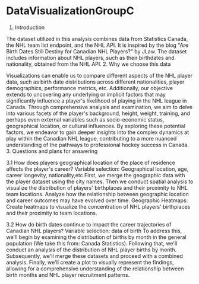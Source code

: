 # DataVisualizationGroupC

1. Introduction


The dataset utilized in this analysis combines data from Statistics Canada, the NHL team list endpoint, and the NHL API. It is inspired by the blog "Are Birth Dates Still Destiny for Canadian NHL Players?" by JLaw. The dataset includes information about NHL players, such as their birthdates and nationality, obtained from the NHL API. 
2. Why we choose this data


Visualizations can enable us to compare different aspects of the NHL player data, such as birth date distributions across different nationalities, player demographics, performance metrics, etc. Additionally, our objective extends to uncovering any underlying or implicit factors that may significantly influence a player's likelihood of playing in the NHL league in Canada. Through comprehensive analysis and examination, we aim to delve into various facets of the player's background, height, weight, training, and perhaps even external variables such as socio-economic status, geographical location, or cultural influences. By exploring these potential factors, we endeavor to gain deeper insights into the complex dynamics at play within the Canadian NHL league, contributing to a more nuanced understanding of the pathways to professional hockey success in Canada.
3. Questions and plans for answering


3.1 How does players geographical location of the place of residence affects the player's career?
	Variable selection: Geographical location, age, career longevity, nationality,etc
	First, we merge the geographic data with the player dataset using the city names. Then we conduct spatial analysis to visualize the distribution of players' birthplaces and their proximity to NHL team locations. Analyze how the relationship between geographic location and career outcomes may have evolved over time.
	Geographic Heatmaps: Create heatmaps to visualize the concentration of NHL players' birthplaces and their proximity to team locations.


3.2 How do birth dates continue to impact the career trajectories of Canadian NHL players?
	Variable selection: data of birth 
	To address this, we'll begin by examining the distribution of births by month in the general population (We take this from: Canada Statistics). Following that, we'll conduct an analysis of the distribution of NHL player births by month. Subsequently, we'll merge these datasets and proceed with a combined analysis. Finally, we'll create a plot to visually represent the findings, allowing for a comprehensive understanding of the relationship between birth months and NHL player recruitment patterns.


